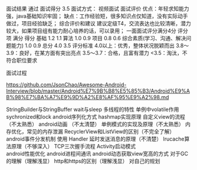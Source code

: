 面试结果
   通过
面试得分
   3.5
面试方式：
   视频面试
面试评价
	优点：年轻求知能力强，java基础知识牢固；
	缺点：工作经验短，很多知识点仅知道，没有实际动手做过，项目经验缺乏；
综合评价和建议
	建议定级T4，交流表达也比较清晰，潜力较大，如果项目组有能力耐心培养的话，可以录用；
一面面试评分满分4分
评分项	满分	得分
基础	1.2	1.1
算法	1.0	0.9
项目	0.8	0.6
综合素质(学习、沟通、解决问题能力)	1.0	0.9
总分	4.0	3.5
评分标准
4.0以上：优秀，整体状况脱颖而出
3.8～3.9：良好，在某方面有突出亮点
3.5～3.7：合格，且富有潜力
<3.5：淘汰，不符合职位要求

面试过程

https://github.com/JsonChao/Awesome-Android-Interview/blob/master/Android%E7%9B%B8%E5%85%B3/Android%E9%AB%98%E7%BA%A7%E9%9D%A2%E8%AF%95%E9%A2%98.md



StringBuilder与StringBuffer
wait与sleep
多线程的特性
单例中volatile作用
sychronized和lock
android序列化方式
hashmap实现原理
自定义view的流程（不太熟悉）
android动画 （不太清楚）
单例模式的实现及原理（不太熟悉）
内存优化，常见的内存泄漏 
RecyclerView和ListView的区别（不完全了解）
android事件分发机制
使用 Handler 延时发送消息的原理（不清楚）
lrucache算法原理（不够深入）
TCP三次握手流程
Activity启动模式  
android性能优化
android进程间通讯
android动态获取view宽高的方式
对于GC的理解（理解浅显）
http和https的区别（理解浅显）
对自己的规划